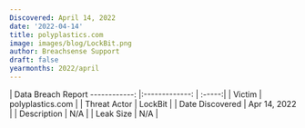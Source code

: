```yaml
---
Discovered: April 14, 2022
date: '2022-04-14'
title: polyplastics.com
image: images/blog/LockBit.png
author: Breachsense Support
draft: false
yearmonths: 2022/april
---
```



| Data Breach Report
------------:   |:-------------:    | :-----:|
| Victim    | polyplastics.com      | 
| Threat Actor    | LockBit      | 
| Date Discovered    | Apr 14, 2022      | 
| Description    | N/A      | 
| Leak Size    | N/A      | 

